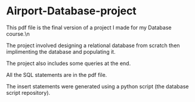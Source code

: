 # Airport-Database-project

This pdf file is the final version of a project I made for my Database course.\n

The project involved designing a relational database from scratch then implimenting the database and populating it.

The project also includes some queries at the end.

All the SQL statements are in the pdf file.

The insert statements were generated using a python script (the database script repository).

